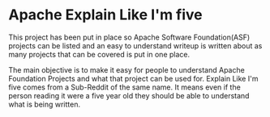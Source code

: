 # Apache Explain Like I'm five
This project has been put in place so Apache Software Foundation(ASF) projects can be listed and an easy to understand writeup is written about as many projects that can be covered is put in one place.


The main objective is to make it easy for people to understand Apache Foundation Projects and what that project can be used for. Explain Like I'm five comes from a Sub-Reddit of the same name. It means even if the person reading it were a five year old they should be able to understand what is being written.



